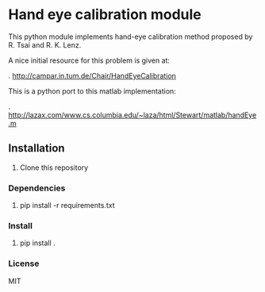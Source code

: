 # Hand eye calibration module 


This python module implements hand-eye calibration method proposed by R. Tsai and R. K. Lenz.

A nice initial resource for this problem is given at:

  . http://campar.in.tum.de/Chair/HandEyeCalibration

This is a python port to this matlab implementation:

  . http://lazax.com/www.cs.columbia.edu/~laza/html/Stewart/matlab/handEye.m


## Installation

1. Clone this repository

### Dependencies

1. pip install -r requirements.txt

### Install

1. pip install .



### License

MIT



